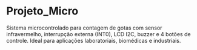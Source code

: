 # Projeto_Micro
Sistema microcontrolado para contagem de gotas com sensor infravermelho, interrupção externa (INT0), LCD I2C, buzzer e 4 botões de controle. Ideal para aplicações laboratoriais, biomédicas e industriais.
